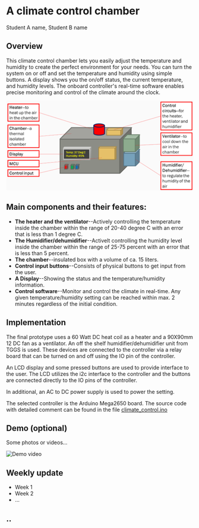# A climate control chamber
Student A name, 
Student B name

## Overview
This climate control chamber lets you easily adjust the temperature and humidity to create the perfect environment for your needs. You can turn the system on or off and set the temperature and humidity using simple buttons. A display shows you the on/off status, the current temperature, and humidity levels. The onboard controller's real-time software enables precise monitoring and control of the climate around the clock.

![System overview](images/Project_overview.png)

## Main components and their features:
- **The heater and the ventilator**--Actively controlling the temperature inside the chamber within the range of 20-40 degree C with an error that is less than 1 degree C.
- **The Humidifier/dehumidifier**--Activelt controlling the humidity level inside the chamber within the range of 25-75 percent with an error that is less than 5 percent.
- **The chamber**--insulated box with a volume of ca. 15 liters.
- **Control input buttons**--Consists of physical buttons to get input from the user.
- **A Display**--Showing the status and the temperature/humidity information.
- **Control software**--Monitor and control the climate in real-time. Any given temperature/humidity setting can be reached within max. 2 minutes regardless of the initial condition.

## Implementation
The final prototype uses a 60 Watt DC heat coil as a heater and a 90X90mm 12 DC fan as a ventilator. An off the shelf humidifier/dehumidifier unit from TGGS is used. These devices are connected to the controller via a relay board that can be turned on and off using the IO pin of the controller.

An LCD display and some pressed buttons are used to provide interface to the user. The LCD utilizes the i2c interface to the controller and the buttons are connected directly to the IO pins of the controller.

In additional, an AC to DC power supply is used to power the setting.

The selected controller is the Arduino Mega2650 board. The source code with detailed comment can be found in the file [climate_control.ino](https://github.com/chayakornn/Example_project_summary/blob/main/climate_control.ino)

## Demo (optional)
Some photos or videos...

![Demo video](https://www.techsmith.com/blog/wp-content/uploads/2023/03/how-to-make-a-youtube-video.png)

## Weekly update
- Week 1
- Week 2
- ...

## ..
  

